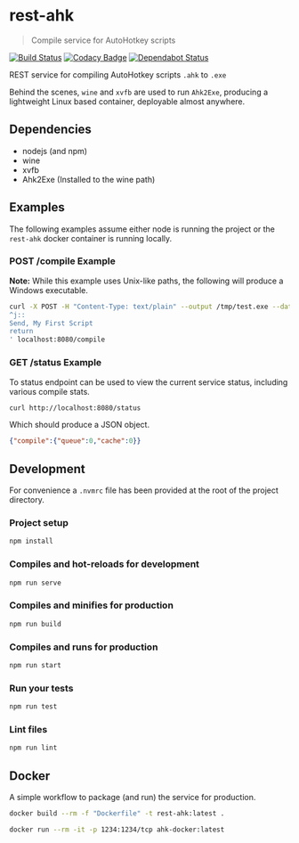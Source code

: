 # rest-ahk
> Compile service for AutoHotkey scripts

[![Build Status](https://travis-ci.org/zvecr/rest-ahk.svg?branch=master)](https://travis-ci.org/zvecr/rest-ahk)
[![Codacy Badge](https://api.codacy.com/project/badge/Grade/0c69e40060e94ff9989c25fb3e23bd1b)](https://app.codacy.com/app/zvecr/rest-ahk?utm_source=github.com&utm_medium=referral&utm_content=zvecr/rest-ahk&utm_campaign=Badge_Grade_Dashboard)
[![Dependabot Status](https://api.dependabot.com/badges/status?host=github&repo=zvecr/rest-ahk)](https://dependabot.com)

REST service for compiling AutoHotkey scripts `.ahk` to `.exe`

Behind the scenes, `wine` and `xvfb` are used to run `Ahk2Exe`, producing a lightweight Linux based container, deployable almost anywhere.

## Dependencies
* nodejs (and npm)
* wine
* xvfb
* Ahk2Exe (Installed to the wine path)

## Examples
The following examples assume either node is running the project or the `rest-ahk` docker container is running locally.

### POST /compile Example
**Note:** While this example uses Unix-like paths, the following will produce a Windows executable.

```bash
curl -X POST -H "Content-Type: text/plain" --output /tmp/test.exe --data '
^j::                    
Send, My First Script
return                  
' localhost:8080/compile
```

### GET /status Example
To status endpoint can be used to view the current service status, including various compile stats.

```bash
curl http://localhost:8080/status
```

Which should produce a JSON object.
```json
{"compile":{"queue":0,"cache":0}}
```

## Development
For convenience a `.nvmrc` file has been provided at the root of the project directory.

### Project setup
```bash
npm install
```

### Compiles and hot-reloads for development
```bash
npm run serve
```

### Compiles and minifies for production
```bash
npm run build
```

### Compiles and runs for production
```bash
npm run start
```

### Run your tests
```bash
npm run test
```

### Lint files
```bash
npm run lint
```

## Docker
A simple workflow to package (and run) the service for production.

```bash
docker build --rm -f "Dockerfile" -t rest-ahk:latest .

docker run --rm -it -p 1234:1234/tcp ahk-docker:latest
```
